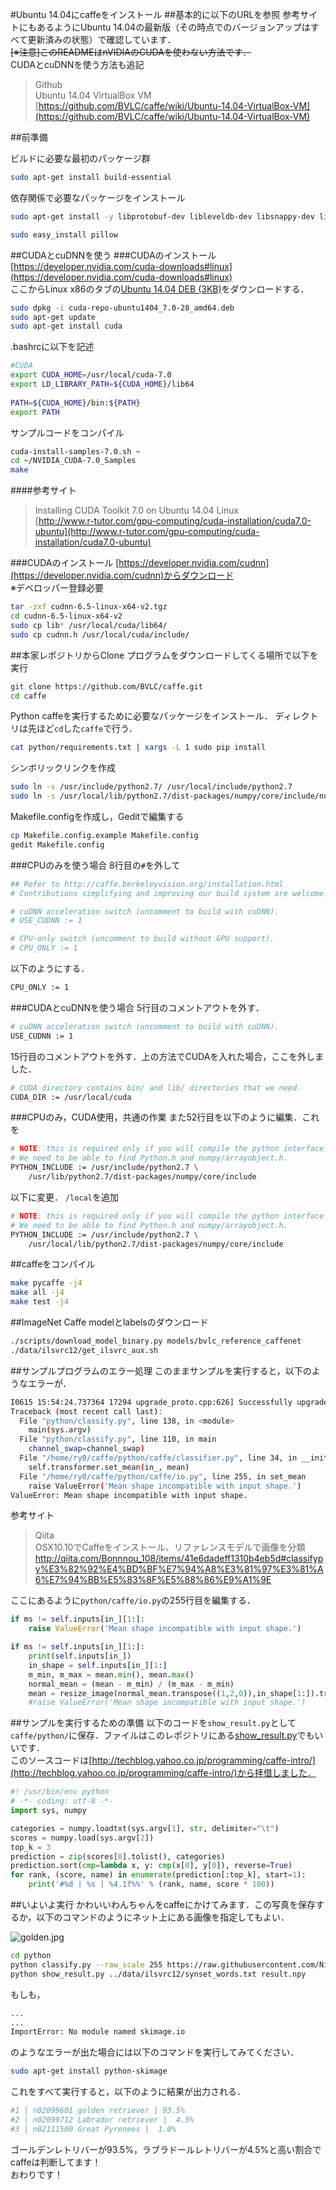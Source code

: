 #Ubuntu 14.04にcaffeをインストール
##基本的に以下のURLを参照
参考サイトにもあるようにUbuntu 14.04の最新版（その時点でのバージョンアップはすべて更新済みの状態）で確認しています．  
~~[※注意]このREADMEはnVIDIAのCUDAを使わない方法です．~~  
CUDAとcuDNNを使う方法も追記

>Github  
>Ubuntu 14.04 VirtualBox VM  
>[https://github.com/BVLC/caffe/wiki/Ubuntu-14.04-VirtualBox-VM](https://github.com/BVLC/caffe/wiki/Ubuntu-14.04-VirtualBox-VM)

##前準備

ビルドに必要な最初のパッケージ群

```bash
sudo apt-get install build-essential
```

依存関係で必要なパッケージをインストール

```bash
sudo apt-get install -y libprotobuf-dev libleveldb-dev libsnappy-dev libopencv-dev libboost-all-dev libhdf5-serial-dev protobuf-compiler gfortran libjpeg62 libfreeimage-dev libatlas-base-dev git python-dev python-pip libgoogle-glog-dev libbz2-dev libxml2-dev libxslt-dev libffi-dev libssl-dev libgflags-dev liblmdb-dev python-yaml
```

```bash
sudo easy_install pillow
```

##CUDAとcuDNNを使う
###CUDAのインストール
[https://developer.nvidia.com/cuda-downloads#linux](https://developer.nvidia.com/cuda-downloads#linux)  
ここからLinux x86のタブの[Ubuntu 14.04 DEB (3KB)](http://developer.download.nvidia.com/compute/cuda/repos/ubuntu1404/x86_64/cuda-repo-ubuntu1404_7.0-28_amd64.deb)をダウンロードする．  

```bash
sudo dpkg -i cuda-repo-ubuntu1404_7.0-28_amd64.deb
sudo apt-get update
sudo apt-get install cuda
```

.bashrcに以下を記述

```bash
#CUDA
export CUDA_HOME=/usr/local/cuda-7.0 
export LD_LIBRARY_PATH=${CUDA_HOME}/lib64 
 
PATH=${CUDA_HOME}/bin:${PATH} 
export PATH 
```

サンプルコードをコンパイル

```bash
cuda-install-samples-7.0.sh ~
cd ~/NVIDIA_CUDA-7.0_Samples
make 
```
####参考サイト
>Installing CUDA Toolkit 7.0 on Ubuntu 14.04 Linux  
>[http://www.r-tutor.com/gpu-computing/cuda-installation/cuda7.0-ubuntu](http://www.r-tutor.com/gpu-computing/cuda-installation/cuda7.0-ubuntu)

###CUDAのインストール
[https://developer.nvidia.com/cudnn](https://developer.nvidia.com/cudnn)からダウンロード  
※デベロッパー登録必要

```bash
tar -zxf cudnn-6.5-linux-x64-v2.tgz
cd cudnn-6.5-linux-x64-v2
sudo cp lib* /usr/local/cuda/lib64/
sudo cp cudnn.h /usr/local/cuda/include/
```

##本家レポジトリからClone
プログラムをダウンロードしてくる場所で以下を実行

```bash
git clone https://github.com/BVLC/caffe.git
cd caffe
```

Python caffeを実行するために必要なパッケージをインストール．
ディレクトリは先ほど`cd`した`caffe`で行う．

```bash
cat python/requirements.txt | xargs -L 1 sudo pip install
```

シンボリックリンクを作成

```bash
sudo ln -s /usr/include/python2.7/ /usr/local/include/python2.7
sudo ln -s /usr/local/lib/python2.7/dist-packages/numpy/core/include/numpy/ /usr/local/include/python2.7/numpy
```

Makefile.configを作成し，Geditで編集する

```bash
cp Makefile.config.example Makefile.config
gedit Makefile.config
```

###CPUのみを使う場合
8行目の`#`を外して

```bash
## Refer to http://caffe.berkeleyvision.org/installation.html
# Contributions simplifying and improving our build system are welcome!

# cuDNN acceleration switch (uncomment to build with cuDNN).
# USE_CUDNN := 1

# CPU-only switch (uncomment to build without GPU support).
# CPU_ONLY := 1
```

以下のようにする．

```bash
CPU_ONLY := 1
```

###CUDAとcuDNNを使う場合
5行目のコメントアウトを外す．

```bash
# cuDNN acceleration switch (uncomment to build with cuDNN).
USE_CUDNN := 1
```

15行目のコメントアウトを外す．上の方法でCUDAを入れた場合，ここを外しました．

```bash
# CUDA directory contains bin/ and lib/ directories that we need.
CUDA_DIR := /usr/local/cuda
```

###CPUのみ，CUDA使用，共通の作業
また52行目を以下のように編集．これを

```bash
# NOTE: this is required only if you will compile the python interface.
# We need to be able to find Python.h and numpy/arrayobject.h.
PYTHON_INCLUDE := /usr/include/python2.7 \
    /usr/lib/python2.7/dist-packages/numpy/core/include
```

以下に変更． `/local`を追加

```bash
# NOTE: this is required only if you will compile the python interface.
# We need to be able to find Python.h and numpy/arrayobject.h.
PYTHON_INCLUDE := /usr/include/python2.7 \
    /usr/local/lib/python2.7/dist-packages/numpy/core/include
```

##caffeをコンパイル

```bash
make pycaffe -j4
make all -j4
make test -j4
```

##ImageNet Caffe modelとlabelsのダウンロード

```bash
./scripts/download_model_binary.py models/bvlc_reference_caffenet
./data/ilsvrc12/get_ilsvrc_aux.sh
```

##サンプルプログラムのエラー処理
このままサンプルを実行すると，以下のようなエラーが．

```bash
I0615 15:54:24.737364 17294 upgrade_proto.cpp:626] Successfully upgraded file specified using deprecated V1LayerParameter
Traceback (most recent call last):
  File "python/classify.py", line 138, in <module>
    main(sys.argv)
  File "python/classify.py", line 110, in main
    channel_swap=channel_swap)
  File "/home/ry0/caffe/python/caffe/classifier.py", line 34, in __init__
    self.transformer.set_mean(in_, mean)
  File "/home/ry0/caffe/python/caffe/io.py", line 255, in set_mean
    raise ValueError('Mean shape incompatible with input shape.')
ValueError: Mean shape incompatible with input shape.
```

参考サイト
> Qiita  
>OSX10.10でCaffeをインストール、リファレンスモデルで画像を分類  
>http://qiita.com/Bonnnou_108/items/41e6dadeff1310b4eb5d#classifypy%E3%82%92%E4%BD%BF%E7%94%A8%E3%81%97%E3%81%A6%E7%94%BB%E5%83%8F%E5%88%86%E9%A1%9E


ここにあるように`python/caffe/io.py`の255行目を編集する．

```python
if ms != self.inputs[in_][1:]:
    raise ValueError('Mean shape incompatible with input shape.')
```

```python
if ms != self.inputs[in_][1:]:
    print(self.inputs[in_])
    in_shape = self.inputs[in_][1:]
    m_min, m_max = mean.min(), mean.max()
    normal_mean = (mean - m_min) / (m_max - m_min)
    mean = resize_image(normal_mean.transpose((1,2,0)),in_shape[1:]).transpose((2,0,1)) * (m_max - m_min) + m_min
    #raise ValueError('Mean shape incompatible with input shape.')
```

##サンプルを実行するための準備
以下のコードを`show_result.py`として`caffe/python/`に保存．ファイルはこのレポジトリにある[show_result.py](https://github.com/Nishida-Lab/lec_caffe/blob/master/show_result.py)でもいいです．  
このソースコードは[http://techblog.yahoo.co.jp/programming/caffe-intro/](http://techblog.yahoo.co.jp/programming/caffe-intro/)から拝借しました．

```python
#! /usr/bin/env python
# -*- coding: utf-8 -*-
import sys, numpy

categories = numpy.loadtxt(sys.argv[1], str, delimiter="\t")
scores = numpy.load(sys.argv[2])
top_k = 3
prediction = zip(scores[0].tolist(), categories)
prediction.sort(cmp=lambda x, y: cmp(x[0], y[0]), reverse=True)
for rank, (score, name) in enumerate(prediction[:top_k], start=1):
    print('#%d | %s | %4.1f%%' % (rank, name, score * 100))
```

##いよいよ実行
かわいいわんちゃんをcaffeにかけてみます．この写真を保存するか，以下のコマンドのようにネット上にある画像を指定してもよい．

![golden.jpg](golden.jpg)  


```bash
cd python
python classify.py --raw_scale 255 https://raw.githubusercontent.com/Nishida-Lab/lec_caffe/master/golden.jpg ./result.npy
python show_result.py ../data/ilsvrc12/synset_words.txt result.npy
```

もしも，

```bash
...
...
ImportError: No module named skimage.io
```

のようなエラーが出た場合には以下のコマンドを実行してみてください．

```bash
sudo apt-get install python-skimage
```

これをすべて実行すると，以下のように結果が出力される．

```bash
#1 | n02099601 golden retriever | 93.5%
#2 | n02099712 Labrador retriever |  4.5%
#3 | n02111500 Great Pyrenees |  1.0%
```

ゴールデンレトリバーが93.5%，ラブラドールレトリバーが4.5%と高い割合でcaffeは判断してます！  
おわりです！
